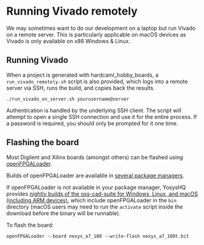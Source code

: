 <!-- TODO asinghani: These are rough notes, clean these up slightly if we want
     to give this to students -->

# Running Vivado remotely

We may sometimes want to do our development on a laptop but run Vivado on a remote server. This is particularly applicable on macOS devices as Vivado is only available on x86 Windows & Linux.

## Running Vivado

When a project is generated with hardcaml_hobby_boards, a `run_vivado_remotely.sh` script is also provided, which logs into a remote server via SSH, runs the build, and copies back the results.

```
./run_vivado_on_server.sh yourusername@server
```

Authentication is handled by the underlying SSH client. The script will attempt to open a single SSH connection and use it for the entire process. If a password is required, you should only be prompted for it one time. 

## Flashing the board

Most Digilent and Xilinx boards (amongst others) can be flashed using
[openFPGALoader](https://github.com/trabucayre/openFPGALoader).

Builds of openFPGALoader are available in [several package managers](https://trabucayre.github.io/openFPGALoader/guide/install.html).

If openFPGALoader is not available in your package manager, YosysHQ provides [nightly builds of the oss-cad-suite for Windows, Linux, and macOS (including ARM devices)](https://github.com/YosysHQ/oss-cad-suite-build/releases/), which include openFPGALoader in the `bin` directory (macOS users may need to run the `activate` script inside the download before the binary will be runnable).

To flash the board:

```
openFPGALoader --board nexys_a7_100 --write-flash nexys_a7_100t.bit
```

<!-- TODO asinghani: verify whether the command is the same on Windows -->
